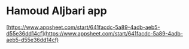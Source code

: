 # Hamoud Aljbari app

[https://www.appsheet.com/start/641facdc-5a89-4adb-aeb5-d55e36dd14cf](https://www.appsheet.com/start/641facdc-5a89-4adb-aeb5-d55e36dd14cf)
